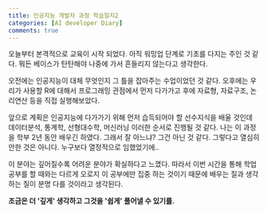 ```yaml
---
title: 인공지능 개발자 과정 학습일지2
categories: [AI developer Diary]
comments: true
---
```


오늘부터 본격적으로 교육이 시작 되었다. 아직 워밍업 단계로 기초를 다지는 주인 것 같다. 뭐든 베이스가 탄탄해야 나중에 가서 흔들리지 않는다고 생각한다. 

오전에는 인공지능이 대체 무엇인지 그 틀을 잡아주는 수업이었던 것 같다. 오후에는 우리가 사용할 R에 대해서 프로그래밍 관점에서 먼저 다가가고 후에 자료형, 자료구조, 논리연산 등을 직접 실행해보았다.

앞으로 계획은 인공지능에 다가가기 위해 먼저 습득되어야 할 선수지식을 배울 것인데 데이터분석, 통계학, 선형대수학, 머신러닝 이러한 순서로 진행될 것 같다. 나는 이 과정을 학부 2년 동안 배우긴 하였다. 그래서 잘 아느냐? 그건 아닌 것 같다. 그렇다고 열심히 안한 것은 아니다. 누구보다 열정적으로 임했었기에.. 

이 분야는 깊어질수록 어려운 분야가 확실하다고 느꼈다. 따라서 이번 시간을 통해 학업공부를 할 때와는 다르게 오로지 이 공부에만 집중 하는 것이기 때문에 배우는 질과 생각하는 질이 분명 다를 것이라고 생각된다.

**조금은 더 '깊게' 생각하고 그것을 '쉽게' 풀어낼 수 있기를.**

​